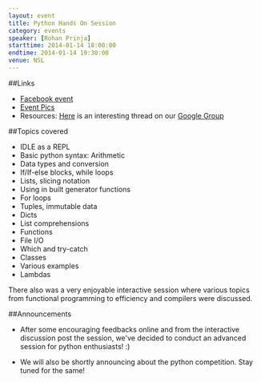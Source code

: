 ```yaml
---
layout: event
title: Python Hands On Session
category: events
speaker: [Rohan Prinja] 
starttime: 2014-01-14 18:00:00
endtime: 2014-01-14 19:30:00
venue: NSL
---
```


##Links

 - [Facebook event](https://www.facebook.com/events/729524203726786/730262963652910)
 - [Event Pics](https://www.facebook.com/media/set/?set=a.677003292352639.1073741840.543079142411722&type=1)
 - Resources: [Here]() is an interesting thread on our [Google Group](https://groups.google.com/forum/#!forum/wncc_iitb)


##Topics covered
 
 - IDLE as a REPL
 - Basic python syntax: Arithmetic
 - Data types and conversion
 - If/If-else blocks, while loops
 - Lists, slicing notation 
 - Using in built generator functions
 - For loops
 - Tuples, immutable data
 - Dicts
 - List comprehensions
 - Functions
 - File I/O 
 - Which and try-catch
 - Classes
 - Various examples
 - Lambdas
 
There also was a very enjoyable interactive session where various topics from functional programming to efficiency and compilers were discussed.

##Announcements

- After some encouraging feedbacks online and from the interactive discussion post the session, we've decided to conduct an advanced session for python enthusiasts! :)

- We will also be shortly announcing about the python competition. Stay tuned for the same!
 
